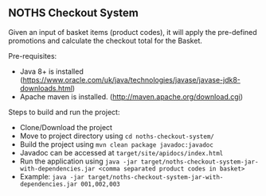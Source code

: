 ## NOTHS Checkout System

Given an input of basket items (product codes), it will apply the pre-defined promotions
and calculate the checkout total for the Basket.

Pre-requisites:
- Java 8+ is installed (https://www.oracle.com/uk/java/technologies/javase/javase-jdk8-downloads.html)
- Apache maven is installed. (http://maven.apache.org/download.cgi)

Steps to build and run the project:
- Clone/Download the project
- Move to project directory using `cd noths-checkout-system/`
- Build the project using `mvn clean package javadoc:javadoc`
- Javadoc can be accessed at `target/site/apidocs/index.html`
- Run the application using `java -jar target/noths-checkout-system-jar-with-dependencies.jar <comma separated product codes in basket>`
- Example: `java -jar target/noths-checkout-system-jar-with-dependencies.jar 001,002,003`
